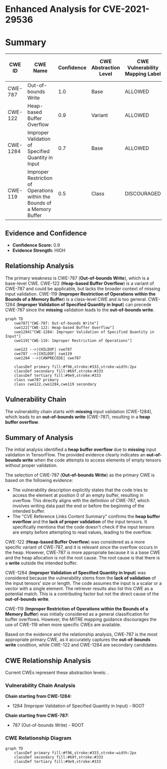 # Enhanced Analysis for CVE-2021-29536

# Summary
| CWE ID  | CWE Name  | Confidence | CWE Abstraction Level | CWE Vulnerability Mapping Label | CWE-Vulnerability Mapping Notes |
|---|---|---|---|---|---|
| CWE-787 | Out-of-bounds Write | 1.0  | Base  | ALLOWED  | Primary CWE |
| CWE-122 | Heap-based Buffer Overflow | 0.9 | Variant  | ALLOWED  | Secondary Candidate |
| CWE-1284 | Improper Validation of Specified Quantity in Input | 0.7 | Base  | ALLOWED  | Secondary Candidate |
| CWE-119 | Improper Restriction of Operations within the Bounds of a Memory Buffer | 0.5  | Class  | DISCOURAGED  | Secondary Candidate |

## Evidence and Confidence

*   **Confidence Score:** 0.9
*   **Evidence Strength:** HIGH

## Relationship Analysis
The primary weakness is CWE-787 (**Out-of-bounds Write**), which is a base-level CWE. CWE-122 (**Heap-based Buffer Overflow**) is a variant of CWE-787 and could be applicable, but lacks the broader context of missing input validation. CWE-119 (**Improper Restriction of Operations within the Bounds of a Memory Buffer**) is a class-level CWE and is too general. CWE-1284 (**Improper Validation of Specified Quantity in Input**) can precede CWE-787 since the **missing** validation leads to the **out-of-bounds write**.

```mermaid
graph TD
    cwe787["CWE-787: Out-of-bounds Write"]
    cwe122["CWE-122: Heap-based Buffer Overflow"]
    cwe1284["CWE-1284: Improper Validation of Specified Quantity in Input"]
    cwe119["CWE-119: Improper Restriction of Operations"]

    cwe122 -->|CHILDOF| cwe787
    cwe787 -->|CHILDOF| cwe119
    cwe1284 -->|CANPRECEDE| cwe787

    classDef primary fill:#f96,stroke:#333,stroke-width:2px
    classDef secondary fill:#69f,stroke:#333
    classDef tertiary fill:#9e9,stroke:#333
    class cwe787 primary
    class cwe122,cwe1284,cwe119 secondary
```

## Vulnerability Chain
The vulnerability chain starts with **missing** input validation (CWE-1284), which leads to an **out-of-bounds write** (CWE-787), resulting in a **heap buffer overflow**.

## Summary of Analysis
The initial analysis identified a **heap buffer overflow** due to **missing** input validation in TensorFlow. The provided evidence clearly indicates an **out-of-bounds write** when the code attempts to access elements of empty tensors without proper validation.

The selection of CWE-787 (**Out-of-bounds Write**) as the primary CWE is based on the following evidence:

- The vulnerability description explicitly states that the code tries to access the element at position 0 of an empty buffer, resulting in overflow. This directly aligns with the definition of CWE-787, which involves writing data past the end or before the beginning of the intended buffer.
- The "CVE Reference Links Content Summary" confirms the **heap buffer overflow** and the **lack of proper validation** of the input tensors. It specifically mentions that the code doesn't check if the input tensors are empty before attempting to read values, leading to the overflow.

CWE-122 (**Heap-based Buffer Overflow**) was considered as a more specific variant of CWE-787, and it is relevant since the overflow occurs in the heap. However, CWE-787 is more appropriate because it is a base CWE and the heap allocation is not the root cause. The root cause is that there is a **write** outside the intended buffer.

CWE-1284 (**Improper Validation of Specified Quantity in Input**) was considered because the vulnerability stems from the **lack of validation** of the input tensors' size or length. The code assumes the input is a scalar or a vector with a single element. The retriever results also list this CWE as a potential match. This is a contributing factor but not the direct cause of the **out-of-bounds write**.

CWE-119 (**Improper Restriction of Operations within the Bounds of a Memory Buffer**) was initially considered as a general classification for buffer overflows. However, the MITRE mapping guidance discourages the use of CWE-119 when more specific CWEs are available.

Based on the evidence and the relationship analysis, CWE-787 is the most appropriate primary CWE, as it accurately captures the **out-of-bounds write** condition, while CWE-122 and CWE-1284 are secondary candidates.


## CWE Relationship Analysis

Current CWEs represent these abstraction levels: .


### Vulnerability Chain Analysis

**Chain starting from CWE-1284:**
- 1284 (Improper Validation of Specified Quantity in Input) - ROOT


**Chain starting from CWE-787:**
- 787 (Out-of-bounds Write) - ROOT



### CWE Relationship Diagram

```mermaid
graph TD
    classDef primary fill:#f96,stroke:#333,stroke-width:2px
    classDef secondary fill:#69f,stroke:#333
    classDef tertiary fill:#9e9,stroke:#333
```